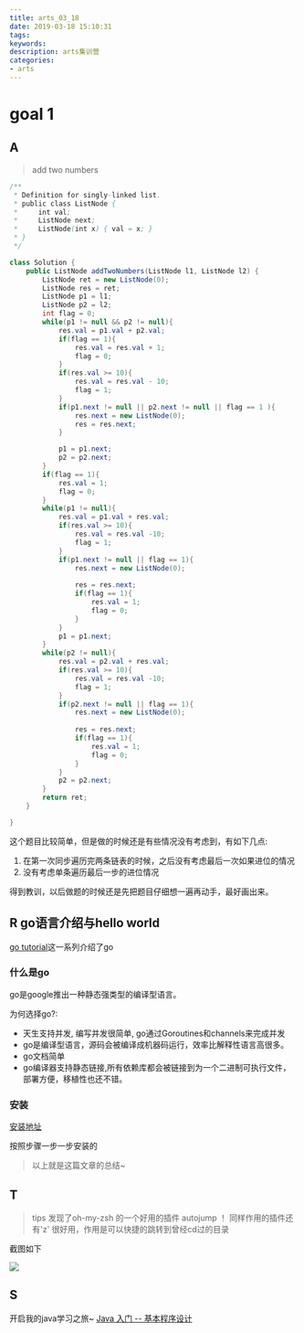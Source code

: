 ```yaml
---
title: arts_03_18
date: 2019-03-18 15:10:31
tags:
keywords:
description: arts集训营
categories: 
- arts
---
```


# goal 1

## A

> add two numbers


```java
/**
 * Definition for singly-linked list.
 * public class ListNode {
 *     int val;
 *     ListNode next;
 *     ListNode(int x) { val = x; }
 * }
 */

class Solution {
    public ListNode addTwoNumbers(ListNode l1, ListNode l2) {
        ListNode ret = new ListNode(0);
        ListNode res = ret;
        ListNode p1 = l1;
        ListNode p2 = l2;
        int flag = 0;
        while(p1 != null && p2 != null){
            res.val = p1.val + p2.val;
            if(flag == 1){
                res.val = res.val + 1;
                flag = 0;
            }
            if(res.val >= 10){
                res.val = res.val - 10;
                flag = 1;
            }
            if(p1.next != null || p2.next != null || flag == 1 ){
                res.next = new ListNode(0);
                res = res.next;
            }

            p1 = p1.next;
            p2 = p2.next;
        }
        if(flag == 1){
            res.val = 1;
            flag = 0;
        }
        while(p1 != null){
            res.val = p1.val + res.val;
            if(res.val >= 10){
                res.val = res.val -10;
                flag = 1;
            }
            if(p1.next != null || flag == 1){
                res.next = new ListNode(0);
                
                res = res.next;
                if(flag == 1){
                    res.val = 1;
                    flag = 0;
                }
            }
            p1 = p1.next;
        }
        while(p2 != null){
            res.val = p2.val + res.val;
            if(res.val >= 10){
                res.val = res.val -10;
                flag = 1;
            }
            if(p2.next != null || flag == 1){
                res.next = new ListNode(0);
                
                res = res.next;
                if(flag == 1){
                    res.val = 1;
                    flag = 0;
                }
            }
            p2 = p2.next;
        }
        return ret;
    }

}
```

这个题目比较简单，但是做的时候还是有些情况没有考虑到，有如下几点:

1. 在第一次同步遍历完两条链表的时候，之后没有考虑最后一次如果进位的情况
2. 没有考虑单条遍历最后一步的进位情况

得到教训，以后做题的时候还是先把题目仔细想一遍再动手，最好画出来。

## R go语言介绍与hello world

[go tutorial](https://golangbot.com/learn-golang-series/)这一系列介绍了go

### 什么是go
go是google推出一种静态强类型的编译型语言。

为何选择go?:
- 天生支持并发, 编写并发很简单, go通过Goroutines和channels来完成并发
- go是编译型语言，源码会被编译成机器码运行，效率比解释性语言高很多。
- go文档简单
- go编译器支持静态链接,所有依赖库都会被链接到为一个二进制可执行文件，部署方便，移植性也还不错。

### 安装

[安装地址](https://golang.org/doc/install?download=go1.12.1.darwin-amd64.pkg)

按照步骤一步一步安装的

> 以上就是这篇文章的总结~

## T 
> tips 发现了oh-my-zsh 的一个好用的插件 autojump ！ 同样作用的插件还有'z' 很好用，作用是可以快捷的跳转到曾经cd过的目录

截图如下

![](https://i.loli.net/2019/03/25/5c97abd0ae405.jpg)

## S
开启我的java学习之旅~
[Java 入门 -- 基本程序设计](http://www.zhangrb.com/post/f1ba796c.html#more)